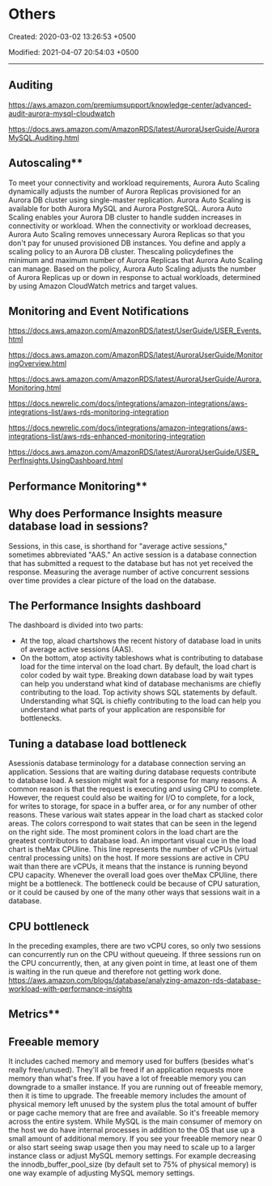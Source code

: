 # Others

Created: 2020-03-02 13:26:53 +0500

Modified: 2021-04-07 20:54:03 +0500

---

## Auditing

<https://aws.amazon.com/premiumsupport/knowledge-center/advanced-audit-aurora-mysql-cloudwatch>

<https://docs.aws.amazon.com/AmazonRDS/latest/AuroraUserGuide/AuroraMySQL.Auditing.html>

## Autoscaling**

To meet your connectivity and workload requirements, Aurora Auto Scaling dynamically adjusts the number of Aurora Replicas provisioned for an Aurora DB cluster using single-master replication. Aurora Auto Scaling is available for both Aurora MySQL and Aurora PostgreSQL. Aurora Auto Scaling enables your Aurora DB cluster to handle sudden increases in connectivity or workload. When the connectivity or workload decreases, Aurora Auto Scaling removes unnecessary Aurora Replicas so that you don't pay for unused provisioned DB instances.
You define and apply a scaling policy to an Aurora DB cluster. Thescaling policydefines the minimum and maximum number of Aurora Replicas that Aurora Auto Scaling can manage. Based on the policy, Aurora Auto Scaling adjusts the number of Aurora Replicas up or down in response to actual workloads, determined by using Amazon CloudWatch metrics and target values.

## Monitoring and Event Notifications

<https://docs.aws.amazon.com/AmazonRDS/latest/UserGuide/USER_Events.html>

<https://docs.aws.amazon.com/AmazonRDS/latest/AuroraUserGuide/MonitoringOverview.html>

<https://docs.aws.amazon.com/AmazonRDS/latest/AuroraUserGuide/Aurora.Monitoring.html>

<https://docs.newrelic.com/docs/integrations/amazon-integrations/aws-integrations-list/aws-rds-monitoring-integration>

<https://docs.newrelic.com/docs/integrations/amazon-integrations/aws-integrations-list/aws-rds-enhanced-monitoring-integration>

<https://docs.aws.amazon.com/AmazonRDS/latest/AuroraUserGuide/USER_PerfInsights.UsingDashboard.html>

## Performance Monitoring**

## Why does Performance Insights measure database load in sessions?

Sessions, in this case, is shorthand for "average active sessions," sometimes abbreviated "AAS." An active session is a database connection that has submitted a request to the database but has not yet received the response. Measuring the average number of active concurrent sessions over time provides a clear picture of the load on the database.

## The Performance Insights dashboard

The dashboard is divided into two parts:

- At the top, aload chartshows the recent history of database load in units of average active sessions (AAS).
- On the bottom, atop activity tableshows what is contributing to database load for the time interval on the load chart.
By default, the load chart is color coded by wait type. Breaking down database load by wait types can help you understand what kind of database mechanisms are chiefly contributing to the load. Top activity shows SQL statements by default. Understanding what SQL is chiefly contributing to the load can help you understand what parts of your application are responsible for bottlenecks.

## Tuning a database load bottleneck

Asessionis database terminology for a database connection serving an application. Sessions that are waiting during database requests contribute to database load. A session might wait for a response for many reasons. A common reason is that the request is executing and using CPU to complete. However, the request could also be waiting for I/O to complete, for a lock, for writes to storage, for space in a buffer area, or for any number of other reasons. These various wait states appear in the load chart as stacked color areas. The colors correspond to wait states that can be seen in the legend on the right side. The most prominent colors in the load chart are the greatest contributors to database load.
An important visual cue in the load chart is theMax CPUline. This line represents the number of vCPUs (virtual central processing units) on the host. If more sessions are active in CPU wait than there are vCPUs, it means that the instance is running beyond CPU capacity. Whenever the overall load goes over theMax CPUline, there might be a bottleneck. The bottleneck could be because of CPU saturation, or it could be caused by one of the many other ways that sessions wait in a database.

## CPU bottleneck

In the preceding examples, there are two vCPU cores, so only two sessions can concurrently run on the CPU without queueing. If three sessions run on the CPU concurrently, then, at any given point in time, at least one of them is waiting in the run queue and therefore not getting work done.
<https://aws.amazon.com/blogs/database/analyzing-amazon-rds-database-workload-with-performance-insights>

## Metrics**

## Freeable memory

It includes cached memory and memory used for buffers (besides what's really free/unused). They'll all be freed if an application requests more memory than what's free.
If you have a lot of freeable memory you can downgrade to a smaller instance. If you are running out of freeable memory, then it is time to upgrade.
The freeable memory includes the amount of physical memory left unused by the system plus the total amount of buffer or page cache memory that are free and available.
So it's freeable memory across the entire system. While MySQL is the main consumer of memory on the host we do have internal processes in addition to the OS that use up a small amount of additional memory.
If you see your freeable memory near 0 or also start seeing swap usage then you may need to scale up to a larger instance class or adjust MySQL memory settings. For example decreasing the innodb_buffer_pool_size (by default set to 75% of physical memory) is one way example of adjusting MySQL memory settings.
